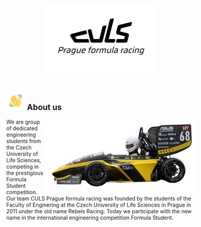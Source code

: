 <div align="center">
<a href="https://culsracing.cz">
<picture>
  <source media="(prefers-color-scheme: dark)" srcset="./../CULS_logo_white.png">
  <img alt="CULS Logo" src="./../CULS_logo_black.png"  width="300">
</picture>
</a>
</div>
</br>


## <img src="./../wave.gif" width="50px"></img> About us
<img src="./../FS09_1.png" width="400" align="right"/>
We are group of dedicated engineering students from the Czech University of Life Sciences, competing in the prestigious Formula Student competition.
Our team CULS Prague formula racing was founded by the students of the Faculty of Enginering at the Czech University of Life Sciences in Prague in 2011 under the old name Rebels Racing.
Today we participate with the new name in the international engineering competition Formula Student.
